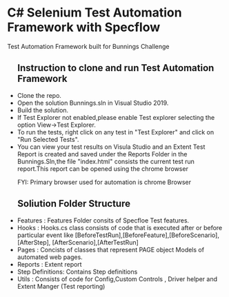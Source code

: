 # C# Selenium Test Automation Framework with Specflow
Test Automation Framework built for Bunnings Challenge 


<ul>
<h2>Instruction to clone and run Test Automation Framework </h2>

  <li>Clone the repo.</li>
  <li>Open the solution Bunnings.sln in Visual Studio 2019.</li>
  <li>Build the solution.</li>
  <li>If Test Explorer not enabled,please enable Test explorer selecting the option View->Test Explorer.</li> 
  <li>To run the tests, right click on any test in "Test Explorer" and click on "Run Selected Tests".</li>
  <li>You can view your test results on Visula Studio and an Extent Test Report is created and saved under the Reports Folder in the Bunnings.Sln,the file "index.html" consists the current test run report.This report can be opened using the chrome browser</li>
  
  
FYI: Primary browser used for automation is chrome Browser  

<h2>Soliution Folder Structure </h2>

  <li>Features : Features Folder consits of Specfloe Test features.</li>

  <li>Hooks : Hooks.cs class consists of code that is executed after or before particular event like [BeforeTestRun],[BeforeFeature],[BeforeScenario],[AfterStep],                              [AfterScenario],[AfterTestRun]</li>

  <li>Pages : Concists of classes that represent PAGE object Models of automated web pages.</li>

  <li>Reports : Extent report</li>

  <li>Step Definitions: Contains Step definitions</li>

  <li>Utils : Consists of code for Config,Custom Controls , Driver helper and Extent Manger (Test reporting)</li>

    
</ul>


